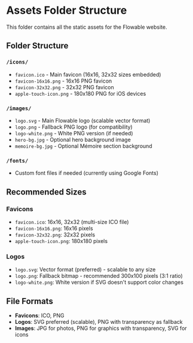 # Assets Folder Structure

This folder contains all the static assets for the Flowable website.

## Folder Structure

### `/icons/`
- `favicon.ico` - Main favicon (16x16, 32x32 sizes embedded)
- `favicon-16x16.png` - 16x16 PNG favicon
- `favicon-32x32.png` - 32x32 PNG favicon  
- `apple-touch-icon.png` - 180x180 PNG for iOS devices

### `/images/`
- `logo.svg` - Main Flowable logo (scalable vector format)
- `logo.png` - Fallback PNG logo (for compatibility)
- `logo-white.png` - White PNG version (if needed)
- `hero-bg.jpg` - Optional hero background image
- `memoire-bg.jpg` - Optional Mémoire section background

### `/fonts/`
- Custom font files if needed (currently using Google Fonts)

## Recommended Sizes

### Favicons
- `favicon.ico`: 16x16, 32x32 (multi-size ICO file)
- `favicon-16x16.png`: 16x16 pixels
- `favicon-32x32.png`: 32x32 pixels
- `apple-touch-icon.png`: 180x180 pixels

### Logos
- `logo.svg`: Vector format (preferred) - scalable to any size
- `logo.png`: Fallback bitmap - recommended 300x100 pixels (3:1 ratio)
- `logo-white.png`: White version if SVG doesn't support color changes

## File Formats
- **Favicons**: ICO, PNG
- **Logos**: SVG preferred (scalable), PNG with transparency as fallback
- **Images**: JPG for photos, PNG for graphics with transparency, SVG for icons 